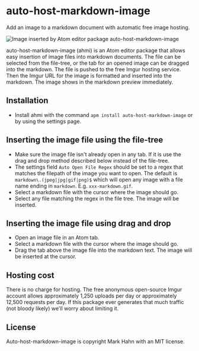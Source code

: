 auto-host-markdown-image
========================

Add an image to a markdown document with automatic free image hosting.


![Image inserted by Atom editor package auto-host-markdown-image](http://i.imgur.com/evcg2sm.gif?delhash=RszWz9FmliOt4SM)


auto-host-markdown-image (ahmi) is an Atom editor package that allows easy insertion of image files into markdown documents.  The file can be selected from the file-tree, or the tab for an opened image can be dragged into the markdown.  The file is pushed to the free Imgur hosting service.  Then the Imgur URL for the image is formatted and inserted into the markdown.  The image shows in the markdown preview immediately.

## Installation
- Install ahmi with the command `apm install auto-host-markdown-image` or by using the settings page.

## Inserting the image file using the file-tree

- Make sure the image file isn't already open in any tab.  If it is use the drag and drop method described below instead of the file-tree.
- The settings field `Auto Open File Regex` should be set to a regex that matches the filepath of the image you want to open. The default is `markdown\.(jpeg|jpg|gif|png)$` which will open any image with a file name ending in `markdown`.  E.g. `xxx-markdown.gif`.
- Select a markdown file with the cursor where the image should go.
- Select any file matching the regex in the file tree.  The image will be inserted.

## Inserting the image file using drag and drop

- Open an image file in an Atom tab.
- Select a markdown file with the cursor where the image should go.
- Drag the tab above the image file into the markdown text.  The image will be inserted at the cursor.

## Hosting cost

There is no charge for hosting. The free anonymous open-source Imgur account  allows approximately 1,250 uploads per day or approximately 12,500 requests per day.  If this package ever generates that much traffic (not bloody likely) we'll worry about limiting it.

## License

Auto-host-markdown-image is copyright Mark Hahn with an MIT license.

